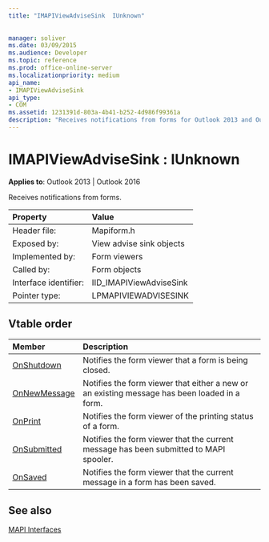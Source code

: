 ```yaml
---
title: "IMAPIViewAdviseSink  IUnknown"
 
 
manager: soliver
ms.date: 03/09/2015
ms.audience: Developer
ms.topic: reference
ms.prod: office-online-server
ms.localizationpriority: medium
api_name:
- IMAPIViewAdviseSink
api_type:
- COM
ms.assetid: 1231391d-803a-4b41-b252-4d986f99361a
description: "Receives notifications from forms for Outlook 2013 and Outlook 2016."
---
```


# IMAPIViewAdviseSink : IUnknown

  
  
**Applies to**: Outlook 2013 | Outlook 2016 
  
Receives notifications from forms. 
  
|Property |Value |
|:-----|:-----|
|Header file:  <br/> |Mapiform.h  <br/> |
|Exposed by:  <br/> |View advise sink objects  <br/> |
|Implemented by:  <br/> |Form viewers  <br/> |
|Called by:  <br/> |Form objects  <br/> |
|Interface identifier:  <br/> |IID_IMAPIViewAdviseSink  <br/> |
|Pointer type:  <br/> |LPMAPIVIEWADVISESINK  <br/> |
   
## Vtable order

|Member |Description |
|:-----|:-----|
|[OnShutdown](imapiviewadvisesink-onshutdown.md) <br/> |Notifies the form viewer that a form is being closed. |
|[OnNewMessage](imapiviewadvisesink-onnewmessage.md) <br/> |Notifies the form viewer that either a new or an existing message has been loaded in a form. |
|[OnPrint](imapiviewadvisesink-onprint.md) <br/> |Notifies the form viewer of the printing status of a form. |
|[OnSubmitted](imapiviewadvisesink-onsubmitted.md) <br/> |Notifies the form viewer that the current message has been submitted to MAPI spooler. |
|[OnSaved](imapiviewadvisesink-onsaved.md) <br/> |Notifies the form viewer that the current message in a form has been saved. |
   
## See also



[MAPI Interfaces](mapi-interfaces.md)

